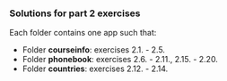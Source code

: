 ### Solutions for part 2 exercises
Each folder contains one app such that:

- Folder **courseinfo**: exercises 2.1. - 2.5.
- Folder **phonebook**: exercises 2.6. - 2.11., 2.15. - 2.20.
- Folder **countries**: exercises 2.12. - 2.14.

